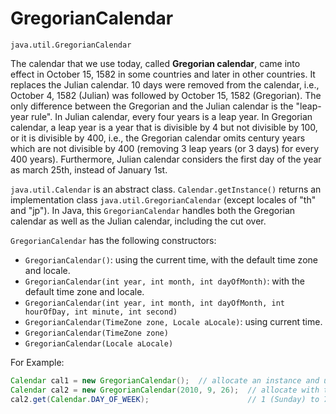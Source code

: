 # GregorianCalendar

`java.util.GregorianCalendar`

The calendar that we use today, called **Gregorian calendar**, came into effect in October 15, 1582 in some countries and later in other countries. It replaces the Julian calendar. 10 days were removed from the calendar, i.e., October 4, 1582 (Julian) was followed by October 15, 1582 (Gregorian). The only difference between the Gregorian and the Julian calendar is the "leap-year rule". In Julian calendar, every four years is a leap year. In Gregorian calendar, a leap year is a year that is divisible by 4 but not divisible by 100, or it is divisible by 400, i.e., the Gregorian calendar omits century years which are not divisible by 400 (removing 3 leap years (or 3 days) for every 400 years). Furthermore, Julian calendar considers the first day of the year as march 25th, instead of January 1st.

`java.util.Calendar` is an abstract class. `Calendar.getInstance()` returns an implementation class `java.util.GregorianCalendar` (except locales of "th" and "jp"). In Java, this `GregorianCalendar` handles both the Gregorian calendar as well as the Julian calendar, including the cut over.

`GregorianCalendar` has the following constructors:

- `GregorianCalendar()`: using the current time, with the default time zone and locale.
- `GregorianCalendar(int year, int month, int dayOfMonth)`: with the default time zone and locale.
- `GregorianCalendar(int year, int month, int dayOfMonth, int hourOfDay, int minute, int second)`
- `GregorianCalendar(TimeZone zone, Locale aLocale)`: using current time.
- `GregorianCalendar(TimeZone zone)`
- `GregorianCalendar(Locale aLocale)`

For Example:

```java
Calendar cal1 = new GregorianCalendar();  // allocate an instance and upcast to Calendar
Calendar cal2 = new GregorianCalendar(2010, 9, 26);  // allocate with the specified date
cal2.get(Calendar.DAY_OF_WEEK);                      // 1 (Sunday) to 7 (Saturday)
```
